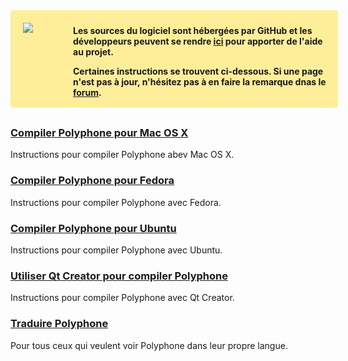 <div style="background-color:#FFEE99;padding:10px 10px 2px 10px;width:100%;font-weight:bold;border-radius:4px;margin-bottom:30px">
<img src="images/github.png" style="float:left;margin:10px 0 0 10px">
<div style="margin:5px 0 0 90px">
<p>Les sources du logiciel sont hébergées par GitHub et les développeurs peuvent se rendre <a href="https://github.com/davy7125/polyphone" target="_blank">ici</a> pour apporter de l'aide au projet.</p>
<p>Certaines instructions se trouvent ci-dessous. Si une page n'est pas à jour, n'hésitez pas à en faire la remarque dnas le <a href="forum">forum</a>.</p>
</div>
</div>

### [Compiler Polyphone pour Mac OS X](development/building-polyphone-for-mac-os-x.md)

Instructions pour compiler Polyphone abev Mac OS X.

### [Compiler Polyphone pour Fedora](development/building-polyphone-for-fedora.md)

Instructions pour compiler Polyphone avec Fedora.

### [Compiler Polyphone pour Ubuntu](development/building-polyphone-for-ubuntu.md)

Instructions pour compiler Polyphone avec Ubuntu.

### [Utiliser Qt Creator pour compiler Polyphone](development/using-qt-creator-to-build-polyphone.md)

Instructions pour compiler Polyphone avec Qt Creator.

### [Traduire Polyphone](development/translate-polyphone.md)

Pour tous ceux qui veulent voir Polyphone dans leur propre langue.